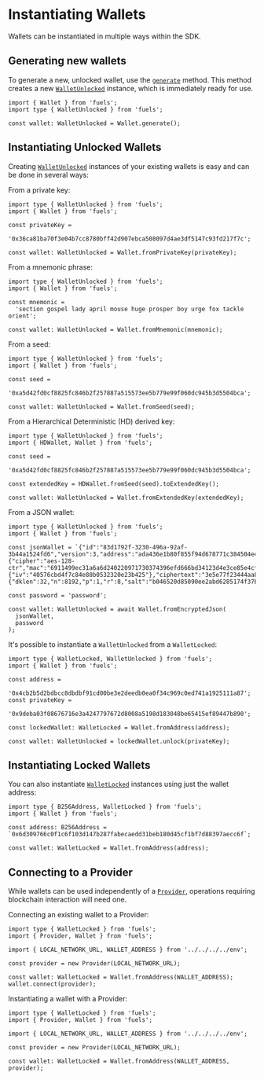 # Instantiating Wallets

Wallets can be instantiated in multiple ways within the SDK.

## Generating new wallets

To generate a new, unlocked wallet, use the [`generate`](DOCS_API_URL/classes/_fuel_ts_account.Wallet.html#generate) method. This method creates a new [`WalletUnlocked`](DOCS_API_URL/classes/_fuel_ts_account.WalletUnlocked.html) instance, which is immediately ready for use.

```
import { Wallet } from 'fuels';
import type { WalletUnlocked } from 'fuels';

const wallet: WalletUnlocked = Wallet.generate();
```

## Instantiating Unlocked Wallets

Creating [`WalletUnlocked`](DOCS_API_URL/classes/_fuel_ts_account.WalletUnlocked.html) instances of your existing wallets is easy and can be done in several ways:

From a private key:

```
import type { WalletUnlocked } from 'fuels';
import { Wallet } from 'fuels';

const privateKey =
  '0x36ca81ba70f3e04b7cc8780bff42d907ebca508097d4ae3df5147c93fd217f7c';

const wallet: WalletUnlocked = Wallet.fromPrivateKey(privateKey);
```

From a mnemonic phrase:

```
import type { WalletUnlocked } from 'fuels';
import { Wallet } from 'fuels';

const mnemonic =
  'section gospel lady april mouse huge prosper boy urge fox tackle orient';

const wallet: WalletUnlocked = Wallet.fromMnemonic(mnemonic);
```

From a seed:

```
import type { WalletUnlocked } from 'fuels';
import { Wallet } from 'fuels';

const seed =
  '0xa5d42fd0cf8825fc846b2f257887a515573ee5b779e99f060dc945b3d5504bca';

const wallet: WalletUnlocked = Wallet.fromSeed(seed);
```

From a Hierarchical Deterministic (HD) derived key:

```
import type { WalletUnlocked } from 'fuels';
import { HDWallet, Wallet } from 'fuels';

const seed =
  '0xa5d42fd0cf8825fc846b2f257887a515573ee5b779e99f060dc945b3d5504bca';

const extendedKey = HDWallet.fromSeed(seed).toExtendedKey();

const wallet: WalletUnlocked = Wallet.fromExtendedKey(extendedKey);
```

From a JSON wallet:

```
import type { WalletUnlocked } from 'fuels';
import { Wallet } from 'fuels';

const jsonWallet = `{"id":"83d1792f-3230-496a-92af-3b44a1524fd6","version":3,"address":"ada436e1b80f855f94d678771c384504e46335f571aa244f11b5a70fe3e61644","crypto":{"cipher":"aes-128-ctr","mac":"6911499ec31a6a6d240220971730374396efd666bd34123d4e3ce85e4cf248c6","cipherparams":{"iv":"40576cbd4f7c84e88b0532320e23b425"},"ciphertext":"3e5e77f23444aa86b397dbc62e14d8b7d3fd7c7fe209e066bb7df17eca398129","kdf":"scrypt","kdfparams":{"dklen":32,"n":8192,"p":1,"r":8,"salt":"b046520d85090ee2abd6285174f37bc01e28846b6bb5edc03ae5f7c13aec03d2"}}}`;

const password = 'password';

const wallet: WalletUnlocked = await Wallet.fromEncryptedJson(
  jsonWallet,
  password
);
```

It's possible to instantiate a `WalletUnlocked` from a `WalletLocked`:

```
import type { WalletLocked, WalletUnlocked } from 'fuels';
import { Wallet } from 'fuels';

const address =
  '0x4cb2b5d2bdbcc8dbdbf91cd00be3e2deedb0ea0f34c969c0ed741a1925111a87';
const privateKey =
  '0x9deba03f08676716e3a4247797672d8008a5198d183048be65415ef89447b890';

const lockedWallet: WalletLocked = Wallet.fromAddress(address);

const wallet: WalletUnlocked = lockedWallet.unlock(privateKey);
```

## Instantiating Locked Wallets

You can also instantiate [`WalletLocked`](DOCS_API_URL/classes/_fuel_ts_account.WalletLocked.html) instances using just the wallet address:

```
import type { B256Address, WalletLocked } from 'fuels';
import { Wallet } from 'fuels';

const address: B256Address = `0x6d309766c0f1c6f103d147b287fabecaedd31beb180d45cf1bf7d88397aecc6f`;

const wallet: WalletLocked = Wallet.fromAddress(address);
```

## Connecting to a Provider

While wallets can be used independently of a [`Provider`](DOCS_API_URL/classes/_fuel_ts_account.Provider.html), operations requiring blockchain interaction will need one.

Connecting an existing wallet to a Provider:

```
import type { WalletLocked } from 'fuels';
import { Provider, Wallet } from 'fuels';

import { LOCAL_NETWORK_URL, WALLET_ADDRESS } from '../../../../env';

const provider = new Provider(LOCAL_NETWORK_URL);

const wallet: WalletLocked = Wallet.fromAddress(WALLET_ADDRESS);
wallet.connect(provider);
```

Instantiating a wallet with a Provider:

```
import type { WalletLocked } from 'fuels';
import { Provider, Wallet } from 'fuels';

import { LOCAL_NETWORK_URL, WALLET_ADDRESS } from '../../../../env';

const provider = new Provider(LOCAL_NETWORK_URL);

const wallet: WalletLocked = Wallet.fromAddress(WALLET_ADDRESS, provider);
```
